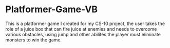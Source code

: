 # Platformer-Game-VB

This is a platformer game I created for my CS-10 project, the user takes the role of a juice box that can fire juice at enemies and needs to overcome various obstacles, using jump and other abilites the player must eliminate monsters to win the game.
